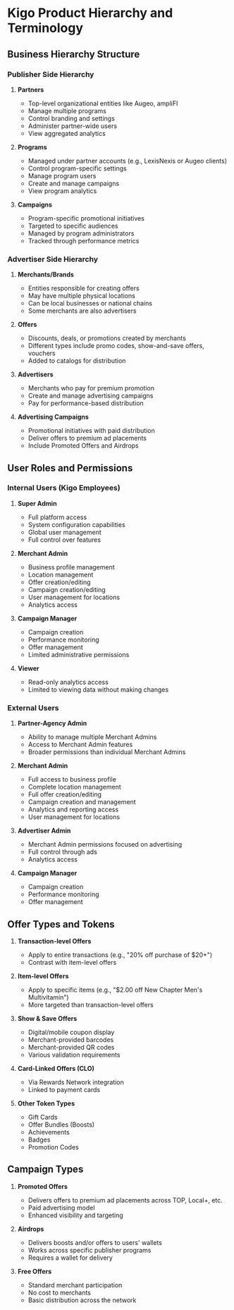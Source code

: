 # Kigo Product Hierarchy and Terminology

## Business Hierarchy Structure

### Publisher Side Hierarchy

1. **Partners**
   - Top-level organizational entities like Augeo, ampliFI
   - Manage multiple programs
   - Control branding and settings
   - Administer partner-wide users
   - View aggregated analytics

2. **Programs**
   - Managed under partner accounts (e.g., LexisNexis or Augeo clients)
   - Control program-specific settings
   - Manage program users
   - Create and manage campaigns
   - View program analytics

3. **Campaigns**
   - Program-specific promotional initiatives
   - Targeted to specific audiences
   - Managed by program administrators
   - Tracked through performance metrics

### Advertiser Side Hierarchy

1. **Merchants/Brands**
   - Entities responsible for creating offers
   - May have multiple physical locations
   - Can be local businesses or national chains
   - Some merchants are also advertisers

2. **Offers**
   - Discounts, deals, or promotions created by merchants
   - Different types include promo codes, show-and-save offers, vouchers
   - Added to catalogs for distribution

3. **Advertisers**
   - Merchants who pay for premium promotion
   - Create and manage advertising campaigns
   - Pay for performance-based distribution

4. **Advertising Campaigns**
   - Promotional initiatives with paid distribution
   - Deliver offers to premium ad placements
   - Include Promoted Offers and Airdrops

## User Roles and Permissions

### Internal Users (Kigo Employees)

1. **Super Admin**
   - Full platform access
   - System configuration capabilities
   - Global user management
   - Full control over features

2. **Merchant Admin**
   - Business profile management
   - Location management
   - Offer creation/editing
   - Campaign creation/editing
   - User management for locations
   - Analytics access

3. **Campaign Manager**
   - Campaign creation
   - Performance monitoring
   - Offer management
   - Limited administrative permissions

4. **Viewer**
   - Read-only analytics access
   - Limited to viewing data without making changes

### External Users

1. **Partner-Agency Admin**
   - Ability to manage multiple Merchant Admins
   - Access to Merchant Admin features
   - Broader permissions than individual Merchant Admins

2. **Merchant Admin**
   - Full access to business profile
   - Complete location management
   - Full offer creation/editing
   - Campaign creation and management
   - Analytics and reporting access
   - User management for locations

3. **Advertiser Admin**
   - Merchant Admin permissions focused on advertising
   - Full control through ads
   - Analytics access

4. **Campaign Manager**
   - Campaign creation
   - Performance monitoring
   - Offer management

## Offer Types and Tokens

1. **Transaction-level Offers**
   - Apply to entire transactions (e.g., "20% off purchase of $20+")
   - Contrast with item-level offers

2. **Item-level Offers**
   - Apply to specific items (e.g., "$2.00 off New Chapter Men's Multivitamin")
   - More targeted than transaction-level offers

3. **Show & Save Offers**
   - Digital/mobile coupon display
   - Merchant-provided barcodes
   - Merchant-provided QR codes
   - Various validation requirements

4. **Card-Linked Offers (CLO)**
   - Via Rewards Network integration
   - Linked to payment cards

5. **Other Token Types**
   - Gift Cards
   - Offer Bundles (Boosts)
   - Achievements
   - Badges
   - Promotion Codes

## Campaign Types

1. **Promoted Offers**
   - Delivers offers to premium ad placements across TOP, Local+, etc.
   - Paid advertising model
   - Enhanced visibility and targeting

2. **Airdrops**
   - Delivers boosts and/or offers to users' wallets
   - Works across specific publisher programs
   - Requires a wallet for delivery

3. **Free Offers**
   - Standard merchant participation
   - No cost to merchants
   - Basic distribution across the network